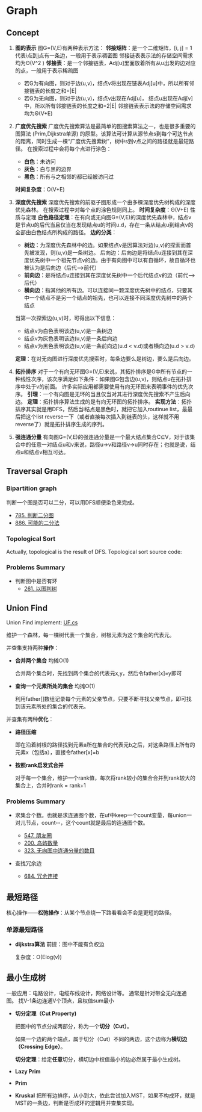 # Graph
## Concept
1. **图的表示**
图G=(V,E)有两种表示方法：
**邻接矩阵**：是一个二维矩阵，[i, j] = 1 代表i点到j点有一条边，一般用于表示稠密图
邻接链表表示法的存储空间需求均为Θ(V^2 )
**邻接表**：是一个邻接链表，Adj[u]里面放着所有从u出发的边对应的点，一般用于表示稀疏图
    * 若G为有向图，则对于边(u,v)，结点v将出现在链表Adj[u]中，所以所有邻接链表的长度之和=|E|
    * 若G为无向图，则对于边(u,v)，结点v出现在Adj[u]， 结点u出现在Adj[v]中，所以所有邻接链表的长度之和=2|E|
邻接链表表示法的存储空间需求均为Θ(V+E)

2. **广度优先搜索**
广度优先搜索算法是最简单的图搜索算法之一，也是很多重要的图算法 (Prim,Dijkstra单源) 的原型。该算法可计算从源节点s到每个可达节点的距离，同时生成一棵“广度优先搜索树”，树中s到v点之间的路径就是最短路径。
在搜索过程中会将每个点进行涂色：
    * **白色**：未访问
    * **灰色**：白与黑的边界
    * **黑色**：所有与之相邻的都已经被访问过

    **时间复杂度**：Ο(V+E)

3. **深度优先搜索**
深度优先搜索的前驱子图形成一个由多棵深度优先树构成的深度优先森林。
在搜索过程中对每个点的涂色规则同上。
**时间复杂度**：Θ(V+E)
性质与定理
**白色路径定理**：在有向或无向图G=(V,E)的深度优先森林中，结点v是节点u的后代当且仅当在发现结点u的时间u.d，存在一条从结点u到结点v的全部由白色结点所构成的路径。
 **边的分类**：
    - **树边**：为深度优先森林中的边。如果结点v是因算法对边(u,v)的探索而首先被发现，则(u,v)是一条树边。
    后向边：后向边是将结点u连接到其在深度优先树中一个祖先节点v的边。由于有向图中可以有自循环，故自循环也被认为是后向边（后代-->前代）
    - **前向边**：是将结点u连接到其在深度优先树中一个后代结点v的边（前代-->后代）
    - **横向边**：指其他的所有边。可以连接同一颗深度优先树中的结点，只要其中一个结点不是另一个结点的祖先，也可以连接不同深度优先树中的两个结点

    当第一次探索边(u,v)时，可得出以下信息：
    * 结点v为白色表明该边(u,v)是一条树边
    * 结点v为灰色表明该边(u,v)是一条后向边
    * 结点v为黑色表明该边(u,v)是一条前向边(u.d < v.d)或者横向边(u.d > v.d)

    **定理**：在对无向图进行深度优先搜索时，每条边要么是树边，要么是后向边。

4. **拓扑排序**
对于一个有向无环图G=(V,E)来说，其拓扑排序是G中所有节点的一种线性次序，该次序满足如下条件：如果图G包含边(u,v)，则结点u在拓扑排序中处于v的前面。
许多实际应用都需要使用有向无环图来表明事件的优先次序。
**引理**：一个有向图是无环的当且仅当对其进行深度优先搜索不产生后向边。
**定理**：拓扑排序算法生成的是有向无环图的拓扑排序。
**实现方法**：拓扑排序其实就是用DFS，然后当i结点是黑色时，就把它加入routinue list，最最后把这个list reverse一下（或者直接每次插入到链表的头，这样就不用reverse了）就是拓扑排序生成的序列。

5. **强连通分量**
有向图G=(V,E)的强连通分量是一个最大结点集合C⊆V，对于该集合中的任意一对结点u和v来说，路径u→v和路径v→u同时存在；也就是说，结点u和结点v相互可达。

## Traversal Graph
### Bipartition graph
 判断一个图是否可以二分，可以用DFS顺便染色来完成。
 * [785. 判断二分图](https://leetcode-cn.com/problems/is-graph-bipartite/)
 * [886. 可能的二分法](https://leetcode-cn.com/problems/possible-bipartition/)

### Topological Sort
Actually, topological is the result of DFS.
Topological sort source code:
### Problems Summary
* 判断图中是否有环
    * [261. 以图判树](https://leetcode-cn.com/problems/graph-valid-tree/)

## Union Find
Union Find implement: [UF.cs](https://github.com/Sophie1797/AlgorithmLearningNote/blob/master/src/AlgorithmNote/AlgorithmNote/Graph/UF.cs)

维护一个森林，每一棵树代表一个集合，树根元素为这个集合的代表元。

并查集支持两种**操作**：

* **合并两个集合** 均摊O(1)

   合并两个集合时，先找到两个集合的代表元x,y，然后令father[x]=y即可
   
* **查询一个元素所处的集合** 均摊O(1)

   利用father[]数组记录每个元素的父亲节点，只要不断寻找父亲节点，即可找到该元素所处的集合的代表元。

并查集有两种**优化**：

* **路径压缩**

   即在沿着树根的路径找到元素a所在集合的代表元b之后，对这条路径上所有的元素x（包括a），直接令father[x]=b
   
* **按照rank启发式合并**

   对于每一个集合，维护一个rank值，每次将rank较小的集合合并到rank较大的集合上，合并时rank = rank+1

### Problems Summary
* 求集合个数。也就是求连通图个数，在uf中keep一个count变量，每union一对儿节点，count--，这个count就是最后的连通图个数。
   * [547. 朋友圈](https://leetcode-cn.com/problems/friend-circles/)
   * [200. 岛屿数量](https://leetcode-cn.com/problems/number-of-islands/)
   * [323. 无向图中连通分量的数目](https://leetcode-cn.com/problems/number-of-connected-components-in-an-undirected-graph/)

* 查找冗余边
   * [684. 冗余连接](https://leetcode-cn.com/problems/redundant-connection/submissions/)



## 最短路径
核心操作——**松弛操作**：从某个节点绕一下路看看会不会是更短的路径。

### 单源最短路径
* **dijkstra算法**
   前提：图中不能有负权边

   复杂度：O(Elog(v))

## 最小生成树
一般应用：电路设计，电缆布线设计，网络设计等。
通常是针对带全无向连通图。
找V-1条边连通V个顶点，且权值sum最小

* **切分定理（Cut Property)**

   把图中的节点分成两部分，称为一个**切分（Cut）**。

   如果一个边的两个端点，属于切分（Cut）不同的两边，这个边称为**横切边（Crossing Edge）**。

   **切分定理**：给定**任意**切分，横切边中权值最小的边必然属于最小生成树。

* **Lazy Prim**

* **Prim**

* **Kruskal**
   把所有边排序，从小到大，依此尝试加入MST，如果不构成环，就是MST的一条边，判断是否成环的逻辑用并查集实现。
